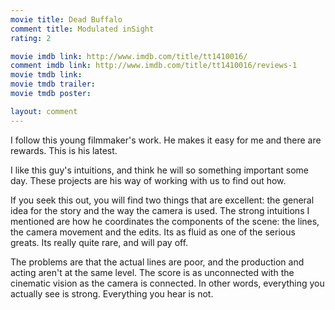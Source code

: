 ```yaml
---
movie title: Dead Buffalo
comment title: Modulated inSight
rating: 2

movie imdb link: http://www.imdb.com/title/tt1410016/
comment imdb link: http://www.imdb.com/title/tt1410016/reviews-1
movie tmdb link: 
movie tmdb trailer: 
movie tmdb poster: 

layout: comment
---
```


I follow this young filmmaker's work. He makes it easy for me and there are rewards. This is his latest.

I like this guy's intuitions, and think he will so something important some day. These projects are his way of working with us to find out how. 

If you seek this out, you will find two things that are excellent: the general idea for the story and the way the camera is used. The strong intuitions I mentioned are how he coordinates the components of the scene: the lines, the camera movement and the edits. Its as fluid as one of the serious greats. Its really quite rare, and will pay off.

The problems are that the actual lines are poor, and the production and acting aren't at the same level. The score is as unconnected with the cinematic vision as the camera is connected. In other words, everything you actually see is strong. Everything you hear is not.